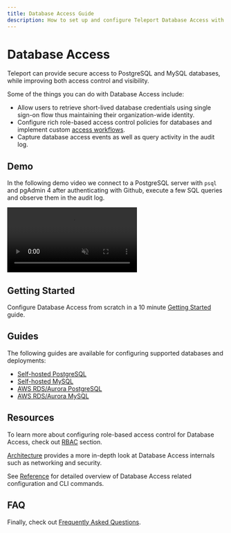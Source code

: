 ```yaml
---
title: Database Access Guide
description: How to set up and configure Teleport Database Access with AWS Aurora PostgreSQL
---
```


# Database Access

Teleport can provide secure access to PostgreSQL and MySQL databases, while
improving both access control and visibility.

Some of the things you can do with Database Access include:

* Allow users to retrieve short-lived database credentials using single sign-on
  flow thus maintaining their organization-wide identity.
* Configure rich role-based access control policies for databases and implement
  custom [access workflows](./enteprise/workflow.md).
* Capture database access events as well as query activity in the audit log.

## Demo

In the following demo video we connect to a PostgreSQL server with `psql` and
pgAdmin 4 after authenticating with Github, execute a few SQL queries and
observe them in the audit log.

<video autoPlay loop muted playsInline controls>
  <source src="https://goteleport.com/teleport/videos/database-access-preview/dbaccessdemo.mp4" type="video/mp4" />
  <source src="https://goteleport.com/teleport/videos/database-access-preview/dbaccessdemo.webm" type="video/webm" />
Your browser does not support the video tag.
</video>

## Getting Started

Configure Database Access from scratch in a 10 minute [Getting Started](./database-access/getting-started.md)
guide.

## Guides

The following guides are available for configuring supported databases and
deployments:

* [Self-hosted PostgreSQL](./database-access/postgres-self-hosted.md)
* [Self-hosted MySQL](./database-access/mysql-self-hosted.md)
* [AWS RDS/Aurora PostgreSQL](./database-access/postgres-aws.md)
* [AWS RDS/Aurora MySQL](./database-access/mysql-aws.md)

## Resources

To learn more about configuring role-based access control for Database Access,
check out [RBAC](./database-access/rbac.md) section.

[Architecture](./database-access/architecture.md) provides a more in-depth
look at Database Access internals such as networking and security.

See [Reference](./database-access/reference.md) for detailed overview of
Database Access related configuration and CLI commands.

## FAQ

Finally, check out [Frequently Asked Questions](./database-access/faq.md).
